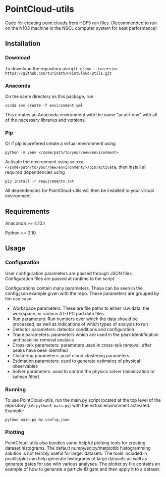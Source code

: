 # PointCloud-utils

Code for creating point clouds from HDF5 run files. (Recommended to run on the N103 machine in the NSCL computer
system for best performance)

## Installation

### Download

To download the repository use `git clone --recursive https://github.com/turinath/PointCloud-utils.git`

### Anaconda

On the same directory as this package, run:

```[bash]
conda env create -f environment.yml
```

This creates an Anaconda environment with the name "pcutil-env" with all of the necessary libraries and versions.

### Pip

Or if pip is prefered create a virtual environment using

```[bash]
python -m venv </some/path/to/your/new/environment>
```

Activate the environment using `source </some/path/to/your/new/environment/>/bin/activate`, then install all required dependencies using

```[bash]
pip install -r requirements.txt
```

All dependencies for PointCloud-utils will then be installed to your virtual environment

## Requirements

Anaconda >= 4.10.1

Python >= 3.10

## Usage

### Configuration

User configuration parameters are passed through JSON files. Configuration files are passed at runtime to the script.

Configurations contain many parameters. These can be seen in the config.json example given with the repo. These parameters are grouped by the use case:

- Workspace parameters: These are file paths to either raw data, the workspace, or various AT-TPC pad data files.
- Run parameters: Run numbers over which the data should be processed, as well as indications of which types of analysis to run
- Detector parameters: detector conditions and configuration
- Trace parameters: parameters which are used in the peak identification and baseline removal analysis
- Cross-talk parameters: parameters used in cross-talk removal, after peaks have been identified
- Clustering parameters: point cloud clustering parameters
- Estimation parameters: used to generate estimates of physical observables
- Solver parameters: used to control the physics solver (minimzation or kalman filter)

### Running

To use PointCloud-utils, run the main.py script located at the top level of the repository (i.e. `python3 main.py`) with the virtual environment activated. Example:

```[bash]
python main.py my_config.json
```

### Plotting

PointCloud-utils also bundles some helpful plotting tools for creating dataset histograms. The default numpy/scipy/matplotlib histogramming solution is not terribly useful for larger datasets. The tools included in pcutils/plot can help generate histograms of large datasets as well as generate gates for use with various analyses. The plotter.py file contains an example of how to generate a particle ID gate and then apply it to a dataset.
